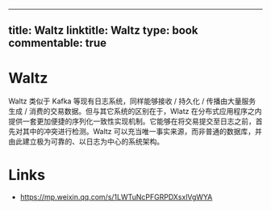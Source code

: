 
---
title: Waltz
linktitle: Waltz
type: book
commentable: true
---

# Waltz

Waltz 类似于 Kafka 等现有日志系统，同样能够接收 / 持久化 / 传播由大量服务生成 / 消费的交易数据。但与其它系统的区别在于，Wlatz 在分布式应用程序之内提供一套更加便捷的序列化一致性实现机制。它能够在将交易提交至日志之前，首先对其中的冲突进行检测。Waltz 可以充当唯一事实来源，而非普通的数据库，并由此建立极为可靠的、以日志为中心的系统架构。

# Links

- https://mp.weixin.qq.com/s/1LWTuNcPFGRPDXsxlVgWYA

    
